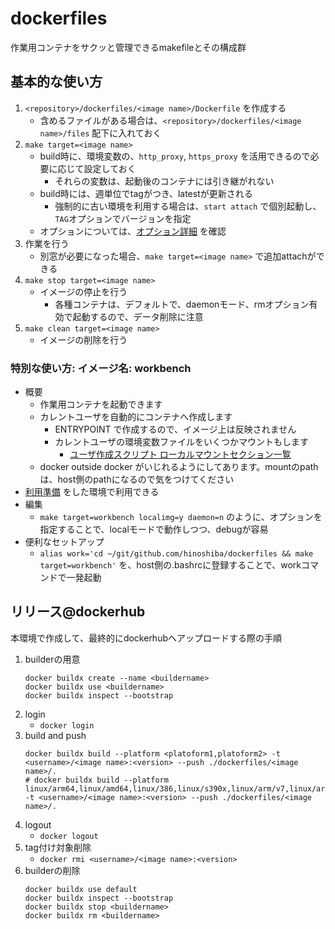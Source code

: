 dockerfiles
===

作業用コンテナをサクッと管理できるmakefileとその構成群  

## 基本的な使い方

1. `<repository>/dockerfiles/<image name>/Dockerfile` を作成する
	* 含めるファイルがある場合は、`<repository>/dockerfiles/<image name>/files` 配下に入れておく
2. `make target=<image name>`
	* build時に、環境変数の、`http_proxy`, `https_proxy` を活用できるので必要に応じて設定しておく
		* それらの変数は、起動後のコンテナには引き継がれない
	* build時には、週単位でtagがつき、latestが更新される
		* 強制的に古い環境を利用する場合は、`start attach` で個別起動し、`TAG`オプションでバージョンを指定
	* オプションについては、[オプション詳細](./options.md) を確認
3. 作業を行う
	* 別窓が必要になった場合、`make target=<image name>` で追加attachができる
4. `make stop target=<image name>`
	* イメージの停止を行う
		* 各種コンテナは、デフォルトで、daemonモード、rmオプション有効で起動するので、データ削除に注意
5. `make clean target=<image name>`
	* イメージの削除を行う

### 特別な使い方: イメージ名: workbench

* 概要
	* 作業用コンテナを起動できます
	* カレントユーザを自動的にコンテナへ作成します
		* ENTRYPOINT で作成するので、イメージ上は反映されません
		* カレントユーザの環境変数ファイルをいくつかマウントもします
			* [ユーザ作成スクリプト ローカルマウントセクション一覧](../dockerfiles/workbench/exec_user.sh#L30)
	* docker outside docker がいじれるようにしてあります。mountのpathは、host側のpathになるので気をつけてください
* [利用準備](./workbench/setup.md) をした環境で利用できる
* 編集
	* `make target=workbench localimg=y daemon=n` のように、オプションを指定することで、localモードで動作しつつ、debugが容易
* 便利なセットアップ
	* `alias work='cd ~/git/github.com/hinoshiba/dockerfiles && make target=workbench'` を、host側の.bashrcに登録することで、workコマンドで一発起動


## リリース@dockerhub

本環境で作成して、最終的にdockerhubへアップロードする際の手順  

1. builderの用意
	```
	docker buildx create --name <buildername>
	docker buildx use <buildername>
	docker buildx inspect --bootstrap
	```
2. login
	* `docker login`
3. build and push
	```
	docker buildx build --platform <platoform1,platoform2> -t <username>/<image name>:<version> --push ./dockerfiles/<image name>/.
	# docker buildx build --platform linux/arm64,linux/amd64,linux/386,linux/s390x,linux/arm/v7,linux/arm/v6 -t <username>/<image name>:<version> --push ./dockerfiles/<image name>/.
	```
4. logout
	* `docker logout`
1. tag付け対象削除
	* `docker rmi <username>/<image name>:<version>`
3. builderの削除
	```
	docker buildx use default
	docker buildx inspect --bootstrap
	docker buildx stop <buildername>
	docker buildx rm <buildername>
	```
